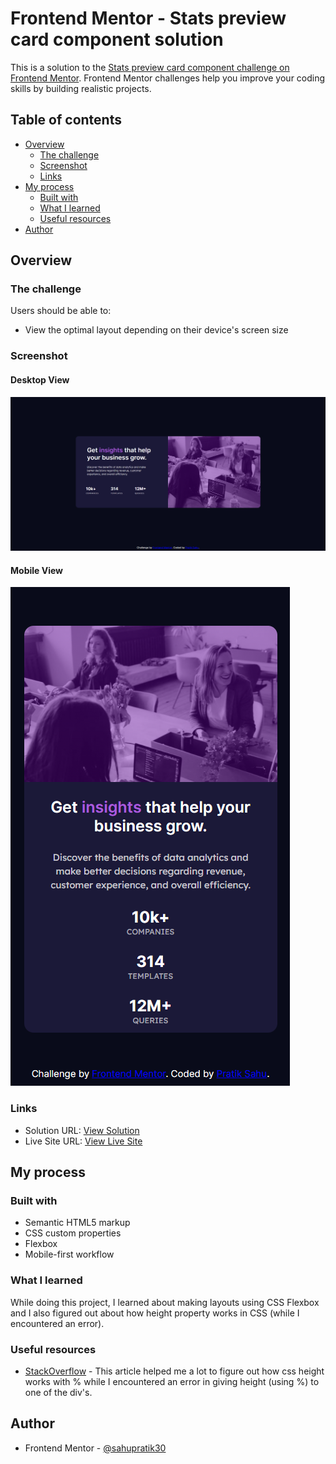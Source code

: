 # Frontend Mentor - Stats preview card component solution

This is a solution to the [Stats preview card component challenge on Frontend Mentor](https://www.frontendmentor.io/challenges/stats-preview-card-component-8JqbgoU62). Frontend Mentor challenges help you improve your coding skills by building realistic projects.

## Table of contents

- [Overview](#overview)
  - [The challenge](#the-challenge)
  - [Screenshot](#screenshot)
  - [Links](#links)
- [My process](#my-process)
  - [Built with](#built-with)
  - [What I learned](#what-i-learned)
  - [Useful resources](#useful-resources)
- [Author](#author)

## Overview

### The challenge

Users should be able to:

- View the optimal layout depending on their device's screen size

### Screenshot

#### Desktop View

![Desktop Screenshot](./screenshot1.png)

#### Mobile View

![Mobile Screenshot](./screenshot2.png)

### Links

- Solution URL: [View Solution](https://your-solution-url.com)
- Live Site URL: [View Live Site](https://sahupratik30.github.io/stats-preview-card/)

## My process

### Built with

- Semantic HTML5 markup
- CSS custom properties
- Flexbox
- Mobile-first workflow

### What I learned

While doing this project, I learned about making layouts using CSS Flexbox and I also figured out about how height property works in CSS (while I encountered an error).

### Useful resources

- [StackOverflow](https://stackoverflow.com/questions/31728022/why-is-percentage-height-not-working-on-my-div) - This article helped me a lot to figure out how css height works with % while I encountered an error in giving height (using %) to one of the div's.

## Author

- Frontend Mentor - [@sahupratik30](https://www.frontendmentor.io/profile/sahupratik30)
